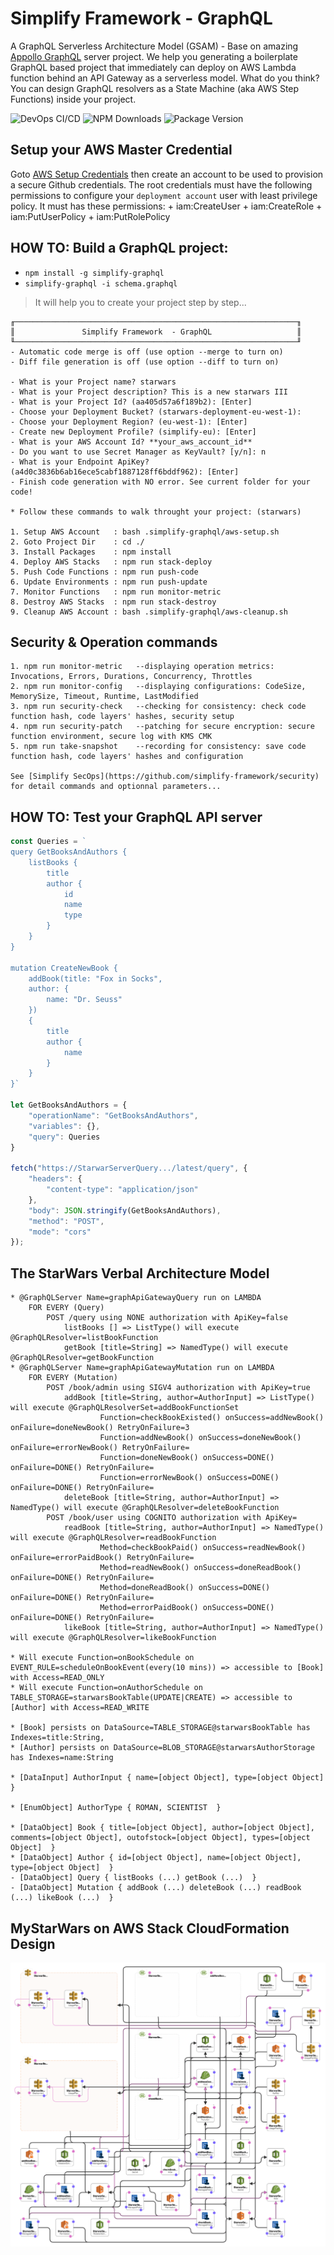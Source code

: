 # Simplify Framework - GraphQL 

A GraphQL Serverless Architecture Model (GSAM) - Base on amazing [Appollo GraphQL](https://www.apollographql.com/) server project. We help you generating a boilerplate GraphQL based project that immediately can deploy on AWS Lambda function behind an API Gateway as a serverless model. What do you think? You can design GraphQL resolvers as a State Machine (aka AWS Step Functions) inside your project.

![DevOps CI/CD](https://github.com/simplify-framework/graphql/workflows/DevOps%20CI/CD/badge.svg)
![NPM Downloads](https://img.shields.io/npm/dw/simplify-graphql)
![Package Version](https://img.shields.io/github/package-json/v/simplify-framework/graphql?color=green)

## Setup your AWS Master Credential

Goto [AWS Setup Credentials](https://docs.aws.amazon.com/sdk-for-java/v1/developer-guide/setup-credentials.html) then create an account to be used to provision a secure Github credentials. The root credentials must have the following permissions to configure your `deployment account` user with least privilege policy. It must has these permissions:
	+ iam:CreateUser
	+ iam:CreateRole
	+ iam:PutUserPolicy
	+ iam:PutRolePolicy
		
## HOW TO: Build a GraphQL project:
- `npm install -g simplify-graphql`
- `simplify-graphql -i schema.graphql`

> It will help you to create your project step by step...

    ╓───────────────────────────────────────────────────────────────╖
    ║               Simplify Framework  - GraphQL                   ║
    ╙───────────────────────────────────────────────────────────────╜
    - Automatic code merge is off (use option --merge to turn on)
    - Diff file generation is off (use option --diff to turn on)

    - What is your Project name? starwars
    - What is your Project description? This is a new starwars III
    - What is your Project Id? (aa405d57a6f189b2): [Enter]
    - Choose your Deployment Bucket? (starwars-deployment-eu-west-1): 
    - Choose your Deployment Region? (eu-west-1): [Enter]
    - Create new Deployment Profile? (simplify-eu): [Enter]
    - What is your AWS Account Id? **your_aws_account_id**
    - Do you want to use Secret Manager as KeyVault? [y/n]: n
    - What is your Endpoint ApiKey? (a4d0c3836b6ab16ece5cabf1887128ff6bddf962): [Enter]
    - Finish code generation with NO error. See current folder for your code!

    * Follow these commands to walk throught your project: (starwars)

    1. Setup AWS Account   : bash .simplify-graphql/aws-setup.sh 
    2. Goto Project Dir    : cd ./ 
    3. Install Packages    : npm install 
    4. Deploy AWS Stacks   : npm run stack-deploy 
    5. Push Code Functions : npm run push-code 
    6. Update Environments : npm run push-update 
    7. Monitor Functions   : npm run monitor-metric
    8. Destroy AWS Stacks  : npm run stack-destroy 
    9. Cleanup AWS Account : bash .simplify-graphql/aws-cleanup.sh 

## Security & Operation commands

    1. npm run monitor-metric   --displaying operation metrics: Invocations, Errors, Durations, Concurrency, Throttles
    2. npm run monitor-config   --displaying configurations: CodeSize, MemorySize, Timeout, Runtime, LastModified
    3. npm run security-check   --checking for consistency: check code function hash, code layers' hashes, security setup
    4. npm run security-patch   --patching for secure encryption: secure function environment, secure log with KMS CMK
    5. npm run take-snapshot    --recording for consistency: save code function hash, code layers' hashes and configuration

    See [Simplify SecOps](https://github.com/simplify-framework/security) for detail commands and optionnal parameters...

## HOW TO: Test your GraphQL API server
```JavaScript
const Queries = `
query GetBooksAndAuthors {
    listBooks {
        title
        author {
            id
            name
            type
        }
    }
}

mutation CreateNewBook {
    addBook(title: "Fox in Socks",
    author: {
        name: "Dr. Seuss"
    })
    {
        title
        author {
            name
        }
    }
}`

let GetBooksAndAuthors = {
    "operationName": "GetBooksAndAuthors",
    "variables": {},
    "query": Queries
}

fetch("https://StarwarServerQuery.../latest/query", {
    "headers": {
        "content-type": "application/json"
    },
    "body": JSON.stringify(GetBooksAndAuthors),
    "method": "POST",
    "mode": "cors"
});
```

## The StarWars Verbal Architecture Model
```
* @GraphQLServer Name=graphApiGatewayQuery run on LAMBDA
    FOR EVERY (Query)
        POST /query using NONE authorization with ApiKey=false
            listBooks [] => ListType() will execute @GraphQLResolver=listBookFunction
            getBook [title=String] => NamedType() will execute @GraphQLResolver=getBookFunction
* @GraphQLServer Name=graphApiGatewayMutation run on LAMBDA
    FOR EVERY (Mutation)
        POST /book/admin using SIGV4 authorization with ApiKey=true
            addBook [title=String, author=AuthorInput] => ListType() will execute @GraphQLResolverSet=addBookFunctionSet
                    Function=checkBookExisted() onSuccess=addNewBook() onFailure=doneNewBook() RetryOnFailure=3
                    Function=addNewBook() onSuccess=doneNewBook() onFailure=errorNewBook() RetryOnFailure=
                    Function=doneNewBook() onSuccess=DONE() onFailure=DONE() RetryOnFailure=
                    Function=errorNewBook() onSuccess=DONE() onFailure=DONE() RetryOnFailure=
            deleteBook [title=String, author=AuthorInput] => NamedType() will execute @GraphQLResolver=deleteBookFunction
        POST /book/user using COGNITO authorization with ApiKey=
            readBook [title=String, author=AuthorInput] => NamedType() will execute @GraphQLResolver=readBookFunction
                    Method=checkBookPaid() onSuccess=readNewBook() onFailure=errorPaidBook() RetryOnFailure=
                    Method=readNewBook() onSuccess=doneReadBook() onFailure=DONE() RetryOnFailure=
                    Method=doneReadBook() onSuccess=DONE() onFailure=DONE() RetryOnFailure=
                    Method=errorPaidBook() onSuccess=DONE() onFailure=DONE() RetryOnFailure=
            likeBook [title=String, author=AuthorInput] => NamedType() will execute @GraphQLResolver=likeBookFunction

* Will execute Function=onBookSchedule on EVENT_RULE=scheduleOnBookEvent(every(10 mins)) => accessible to [Book] with Access=READ_ONLY
* Will execute Function=onAuthorSchedule on TABLE_STORAGE=starwarsBookTable(UPDATE|CREATE) => accessible to [Author] with Access=READ_WRITE

* [Book] persists on DataSource=TABLE_STORAGE@starwarsBookTable has Indexes=title:String,
* [Author] persists on DataSource=BLOB_STORAGE@starwarsAuthorStorage has Indexes=name:String

* [DataInput] AuthorInput { name=[object Object], type=[object Object]  }

* [EnumObject] AuthorType { ROMAN, SCIENTIST  }

* [DataObject] Book { title=[object Object], author=[object Object], comments=[object Object], outofstock=[object Object], types=[object Object]  }
* [DataObject] Author { id=[object Object], name=[object Object], type=[object Object]  }
- [DataObject] Query { listBooks (...) getBook (...)  }
- [DataObject] Mutation { addBook (...) deleteBook (...) readBook (...) likeBook (...)  }
```

## MyStarWars on AWS Stack CloudFormation Design

![MyStarWars](https://github.com/simplify-framework/graphql/blob/1a36f73c4e2d9c256b40dca622a3a46248bf843a/templates/cfn-designer.png?raw=true)